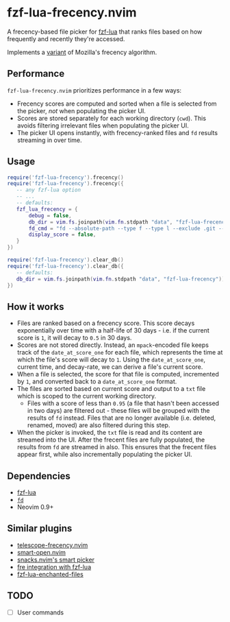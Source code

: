 # fzf-lua-frecency.nvim

A frecency-based file picker for [fzf-lua](https://github.com/ibhagwan/fzf-lua) that ranks files based on how frequently and recently they're accessed.

Implements a [variant](https://wiki.mozilla.org/User:Jesse/NewFrecency) of Mozilla's frecency algorithm.

## Performance
`fzf-lua-frecency.nvim` prioritizes performance in a few ways:

- Frecency scores are computed and sorted when a file is selected from the picker, _not_ when populating the picker UI.
- Scores are stored separately for each working directory (`cwd`). This avoids filtering irrelevant files when populating the picker UI.
- The picker UI opens instantly, with frecency-ranked files and `fd` results streaming in over time.

## Usage

```lua
require('fzf-lua-frecency').frecency()
require('fzf-lua-frecency').frecency({
   -- any fzf-lua option
   -- ...
   -- defaults:
   fzf_lua_frecency = {
       debug = false,
       db_dir = vim.fs.joinpath(vim.fn.stdpath "data", "fzf-lua-frecency")),
       fd_cmd = "fd --absolute-path --type f --type l --exclude .git --base-directory [cwd]" -- where cwd is opts.cwd provided to fzf-lua, or vim.fn.getcwd()
       display_score = false,
   }
})
```

```lua
require('fzf-lua-frecency').clear_db()
require('fzf-lua-frecency').clear_db({
   -- defaults:
   db_dir = vim.fs.joinpath(vim.fn.stdpath "data", "fzf-lua-frecency"))
})
```

## How it works
- Files are ranked based on a frecency score. This score decays exponentially over time with a half-life of 30 days - i.e. if the current score is `1`, it will decay to `0.5` in 30 days.
- Scores are not stored directly. Instead, an `mpack`-encoded file keeps track of the `date_at_score_one` for each file, which represents the time at which the file's score will decay to `1`. Using the `date_at_score_one`, current time, and decay-rate, we can derive a file's current score.
- When a file is selected, the score for that file is computed, incremented by `1`, and converted back to a `date_at_score_one` format.
- The files are sorted based on current score and output to a `txt` file which is scoped to the current working directory.
  - Files with a score of less than `0.95` (a file that hasn't been accessed in two days) are filtered out - these files will be grouped with the results of `fd` instead. Files that are no longer available (i.e. deleted, renamed, moved) are also filtered during this step.
- When the picker is invoked, the `txt` file is read and its content are streamed into the UI. After the frecent files are fully populated, the results from `fd` are streamed in also. This ensures that the frecent files appear first, while also incrementally populating the picker UI.

## Dependencies

- [fzf-lua](https://github.com/ibhagwan/fzf-lua)
- [`fd`](https://github.com/sharkdp/fd)
- Neovim 0.9+

## Similar plugins
- [telescope-frecency.nvim](https://github.com/nvim-telescope/telescope-frecency.nvim)
- [smart-open.nvim](https://github.com/danielfalk/smart-open.nvim)
- [snacks.nvim's smart picker](https://github.com/folke/snacks.nvim/blob/main/docs/picker.md#smart)
- [fre integration with fzf-lua](https://github.com/ibhagwan/fzf-lua/discussions/2174)
- [fzf-lua-enchanted-files](https://github.com/otavioschwanck/fzf-lua-enchanted-files)

## TODO
- [ ] User commands
